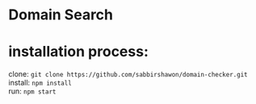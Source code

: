 # Domain Search

# installation process:

clone: `git clone https://github.com/sabbirshawon/domain-checker.git` <br>
install: `npm install`  <br>
run: `npm start`


